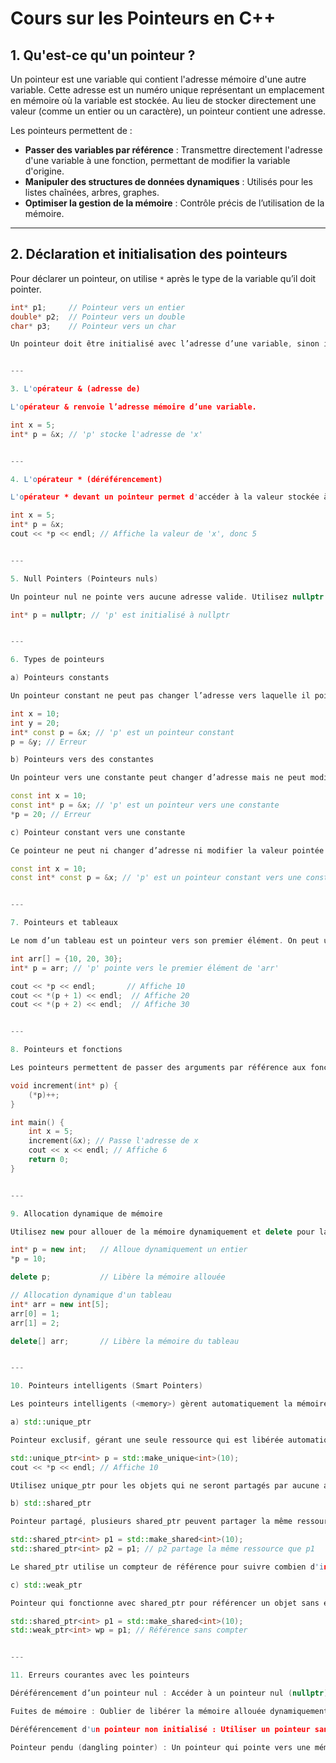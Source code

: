 # Cours sur les Pointeurs en C++

## 1. Qu'est-ce qu'un pointeur ?

Un pointeur est une variable qui contient l'adresse mémoire d'une autre variable. Cette adresse est un numéro unique représentant un emplacement en mémoire où la variable est stockée. Au lieu de stocker directement une valeur (comme un entier ou un caractère), un pointeur contient une adresse. 

Les pointeurs permettent de :
- **Passer des variables par référence** : Transmettre directement l'adresse d'une variable à une fonction, permettant de modifier la variable d'origine.
- **Manipuler des structures de données dynamiques** : Utilisés pour les listes chaînées, arbres, graphes.
- **Optimiser la gestion de la mémoire** : Contrôle précis de l’utilisation de la mémoire.

---

## 2. Déclaration et initialisation des pointeurs

Pour déclarer un pointeur, on utilise `*` après le type de la variable qu’il doit pointer.

```cpp
int* p1;     // Pointeur vers un entier
double* p2;  // Pointeur vers un double
char* p3;    // Pointeur vers un char

Un pointeur doit être initialisé avec l’adresse d’une variable, sinon il contiendra une adresse aléatoire, causant un comportement indéfini.


---

3. L'opérateur & (adresse de)

L'opérateur & renvoie l’adresse mémoire d’une variable.

int x = 5;
int* p = &x; // 'p' stocke l'adresse de 'x'


---

4. L'opérateur * (déréférencement)

L'opérateur * devant un pointeur permet d'accéder à la valeur stockée à l’adresse pointée.

int x = 5;
int* p = &x;
cout << *p << endl; // Affiche la valeur de 'x', donc 5


---

5. Null Pointers (Pointeurs nuls)

Un pointeur nul ne pointe vers aucune adresse valide. Utilisez nullptr pour indiquer qu'un pointeur est nul.

int* p = nullptr; // 'p' est initialisé à nullptr


---

6. Types de pointeurs

a) Pointeurs constants

Un pointeur constant ne peut pas changer l’adresse vers laquelle il pointe.

int x = 10;
int y = 20;
int* const p = &x; // 'p' est un pointeur constant
p = &y; // Erreur

b) Pointeurs vers des constantes

Un pointeur vers une constante peut changer d’adresse mais ne peut modifier la valeur pointée.

const int x = 10;
const int* p = &x; // 'p' est un pointeur vers une constante
*p = 20; // Erreur

c) Pointeur constant vers une constante

Ce pointeur ne peut ni changer d’adresse ni modifier la valeur pointée.

const int x = 10;
const int* const p = &x; // 'p' est un pointeur constant vers une constante


---

7. Pointeurs et tableaux

Le nom d’un tableau est un pointeur vers son premier élément. On peut utiliser l’arithmétique des pointeurs pour parcourir le tableau.

int arr[] = {10, 20, 30};
int* p = arr; // 'p' pointe vers le premier élément de 'arr'

cout << *p << endl;       // Affiche 10
cout << *(p + 1) << endl;  // Affiche 20
cout << *(p + 2) << endl;  // Affiche 30


---

8. Pointeurs et fonctions

Les pointeurs permettent de passer des arguments par référence aux fonctions.

void increment(int* p) {
    (*p)++;
}

int main() {
    int x = 5;
    increment(&x); // Passe l'adresse de x
    cout << x << endl; // Affiche 6
    return 0;
}


---

9. Allocation dynamique de mémoire

Utilisez new pour allouer de la mémoire dynamiquement et delete pour la libérer.

int* p = new int;   // Alloue dynamiquement un entier
*p = 10;

delete p;           // Libère la mémoire allouée

// Allocation dynamique d'un tableau
int* arr = new int[5];
arr[0] = 1;
arr[1] = 2;

delete[] arr;       // Libère la mémoire du tableau


---

10. Pointeurs intelligents (Smart Pointers)

Les pointeurs intelligents (<memory>) gèrent automatiquement la mémoire et évitent les erreurs de gestion de mémoire. Il en existe trois principaux :

a) std::unique_ptr

Pointeur exclusif, gérant une seule ressource qui est libérée automatiquement lorsqu'il est détruit.

std::unique_ptr<int> p = std::make_unique<int>(10);
cout << *p << endl; // Affiche 10

Utilisez unique_ptr pour les objets qui ne seront partagés par aucune autre instance. On ne peut pas copier un unique_ptr, mais on peut le transférer avec std::move.

b) std::shared_ptr

Pointeur partagé, plusieurs shared_ptr peuvent partager la même ressource, libérée quand le dernier shared_ptr est détruit.

std::shared_ptr<int> p1 = std::make_shared<int>(10);
std::shared_ptr<int> p2 = p1; // p2 partage la même ressource que p1

Le shared_ptr utilise un compteur de référence pour suivre combien d'instances partagent la ressource.

c) std::weak_ptr

Pointeur qui fonctionne avec shared_ptr pour référencer un objet sans en modifier le compteur de référence. Utile pour éviter les cycles de référence.

std::shared_ptr<int> p1 = std::make_shared<int>(10);
std::weak_ptr<int> wp = p1; // Référence sans compter


---

11. Erreurs courantes avec les pointeurs

Déréférencement d’un pointeur nul : Accéder à un pointeur nul (nullptr) provoque un crash.

Fuites de mémoire : Oublier de libérer la mémoire allouée dynamiquement.

Déréférencement d'un pointeur non initialisé : Utiliser un pointeur sans assignation initiale.

Pointeur pendu (dangling pointer) : Un pointeur qui pointe vers une mémoire libérée, causant un comportement indéfini.
